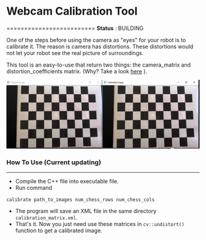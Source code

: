 # Webcam Calibration Tool
=========================
**Status** : BUILDING

One of the steps before using the camera as "eyes" for your robot is to calibrate it. The reason is camera has distortions. These distortions would not let your robot see the real picture of surroundings.

This tool is an easy-to-use that return two things: the camera_matrix and distortion_coefficients matrix. (Why? Take a look [here](http://docs.opencv.org/2.4/doc/tutorials/calib3d/camera_calibration/camera_calibration.html?)  ).

![alt-tex](https://github.com/dat-ai/webcam-calibration-tool/raw/master/docs/result.JPG)
### How To Use (Current updating)
--------------
  * Compile the C++ file into executable file.
  * Run command
```shell
calibrate path_to_images num_chess_rows num_chess_cols
```
  * The program will save an XML file in the same directory `calibration_matrix.xml`.
  * That's it. Now you just need use these matrices in `cv::undistort()` function to get a calibrated image.

